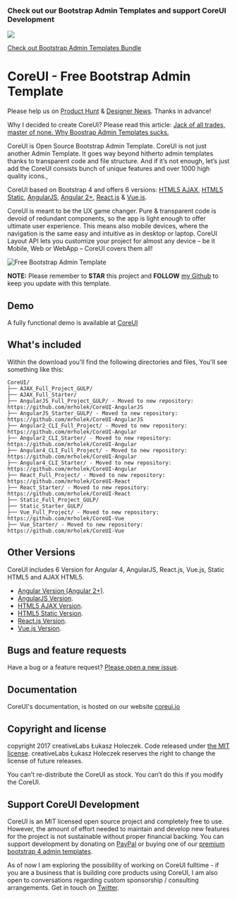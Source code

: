 ### Check out our Bootstrap Admin Templates and support CoreUI Development

[<img src="https://genesisui.com/img/bundle2.png">](https://genesisui.com/bundle.html?support=1)

[Check out Bootstrap Admin Templates Bundle](https://genesisui.com/bundle.html?support=1)

# CoreUI - Free Bootstrap Admin Template

Please help us on [Product Hunt](https://www.producthunt.com/posts/coreui-open-source-bootstrap-4-admin-template-with-angular-2-react-js-vue-js-support) & [Designer News](https://www.designernews.co/stories/81127). Thanks in advance!

Why I decided to create CoreUI? Please read this article: [Jack of all trades, master of none. Why Boostrap Admin Templates sucks.](https://medium.com/@lukaszholeczek/jack-of-all-trades-master-of-none-5ea53ef8a1f#.7eqx1bcd8)

CoreUI is Open Source Bootstrap Admin Template. CoreUI is not just another Admin Template. It goes way beyond hitherto admin templates thanks to transparent code and file structure. And if it’s not enough, let’s just add the CoreUI consists bunch of unique features and over 1000 high quality icons.,

CoreUI based on Bootstrap 4 and offers 6 versions: [HTML5 AJAX](https://github.com/mrholek/CoreUI-Free-Bootstrap-Admin-Template), [HTML5 Static](https://github.com/mrholek/CoreUI-Free-Bootstrap-Admin-Template), [AngularJS](https://github.com/mrholek/CoreUI-AngularJS), [Angular 2+](https://github.com/mrholek/CoreUI-Angular), [React.js](https://github.com/mrholek/CoreUI-React) & [Vue.js](https://github.com/mrholek/CoreUI-Vue).

CoreUI is meant to be the UX game changer. Pure & transparent code is devoid of redundant components, so the app is light enough to offer ultimate user experience. This means also mobile devices, where the navigation is the same easy and intuitive as in desktop or laptop. CoreUI Layout API lets you customize your project for almost any device – be it Mobile, Web or WebApp – CoreUI covers them all!

<img src="http://coreui.io/assets/img/coreui.png" alt="Free Bootstrap Admin Template">

**NOTE:** Please remember to **STAR** this project and **FOLLOW** [my Github](https://github.com/mrholek) to keep you update with this template.

## Demo

A fully functional demo is available at <a href="http://coreui.io">CoreUI</a>

## What's included

Within the download you'll find the following directories and files, You'll see something like this:

```
CoreUI/
├── AJAX_Full_Project_GULP/
├── AJAX_Full_Starter/
├── AngularJS_Full_Project_GULP/ - Moved to new repository: https://github.com/mrholek/CoreUI-AngularJS 
├── AngularJS_Starter_GULP/ - Moved to new repository: https://github.com/mrholek/CoreUI-AngularJS 
├── Angular2_CLI_Full_Project/ - Moved to new repository: https://github.com/mrholek/CoreUI-Angular 
├── Angular2_CLI_Starter/ - Moved to new repository: https://github.com/mrholek/CoreUI-Angular 
├── Angular4_CLI_Full_Project/ - Moved to new repository: https://github.com/mrholek/CoreUI-Angular 
├── Angular4_CLI_Starter/ - Moved to new repository: https://github.com/mrholek/CoreUI-Angular 
├── React_Full_Project/ - Moved to new repository: https://github.com/mrholek/CoreUI-React 
├── React_Starter/ - Moved to new repository: https://github.com/mrholek/CoreUI-React 
├── Static_Full_Project_GULP/
├── Static_Starter_GULP/
├── Vue_Full_Project/ - Moved to new repository: https://github.com/mrholek/CoreUI-Vue 
├── Vue_Starter/ - Moved to new repository: https://github.com/mrholek/CoreUI-Vue 

```

## Other Versions

CoreUI includes 6 Version for Angular 4, AngularJS, React.js, Vue.js, Static HTML5 and AJAX HTML5.

* [Angular Version (Angular 2+)](https://github.com/mrholek/CoreUI-Angular).
* [AngularJS Version](https://github.com/mrholek/CoreUI-AngularJS).
* [HTML5 AJAX Version](https://github.com/mrholek/CoreUI-Free-Bootstrap-Admin-Template).
* [HTML5 Static Version](https://github.com/mrholek/CoreUI-Free-Bootstrap-Admin-Template).
* [React.js Version](https://github.com/mrholek/CoreUI-React).
* [Vue.js Version](https://github.com/mrholek/CoreUI-Vue).

## Bugs and feature requests

Have a bug or a feature request? [Please open a new issue](https://github.com/mrholek/CoreUI-Free-Bootstrap-Admin-Template/issues/new).

## Documentation

CoreUI's documentation, is hosted on our website <a href="http://coreui.io">coreui.io</a>


## Copyright and license

copyright 2017 creativeLabs Łukasz Holeczek. Code released under [the MIT license](https://github.com/mrholek/CoreUI-Free-Bootstrap-Admin-Template/blob/master/LICENSE). creativeLabs Łukasz Holeczek reserves the right to change the license of future releases.

You can’t re-distribute the CoreUI as stock. You can’t do this if you modify the CoreUI. 

## Support CoreUI Development

CoreUI is an MIT licensed open source project and completely free to use. However, the amount of effort needed to maintain and develop new features for the project is not sustainable without proper financial backing. You can support development by donating on [PayPal](https://www.paypal.me/holeczek) or buying one of our [premium bootstrap 4 admin templates](https://genesisui.com/?support=1).

As of now I am exploring the possibility of working on CoreUI fulltime - if you are a business that is building core products using CoreUI, I am also open to conversations regarding custom sponsorship / consulting arrangements. Get in touch on [Twitter](https://twitter.com/lukaszholeczek).
